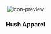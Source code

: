 <div 
    align="center">
   <img src="https://i.pinimg.com/originals/ca/ad/bc/caadbc48568fa36c850e6c2218b2d8e2.jpg" alt="icon-preview"></a>
   <h3>Hush Apparel</h3>
    
</div>
